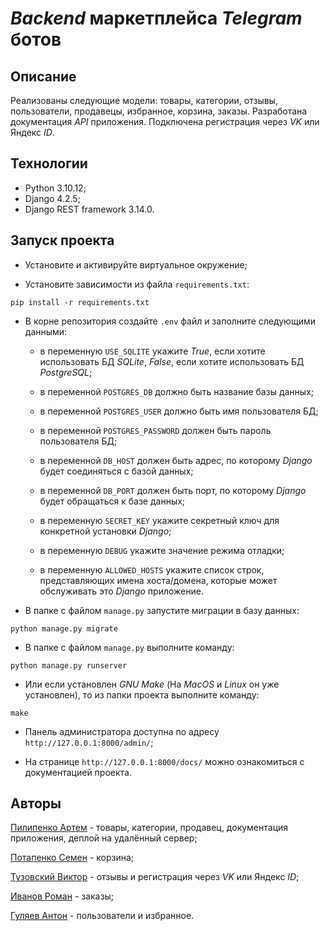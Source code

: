 # _Backend_ маркетплейса _Telegram_ ботов

## Описание

Реализованы следующие модели: товары, категории, отзывы, пользователи,
продавецы, избранное, корзина, заказы. Разработана документация _API_
приложения. Подключена регистрация через _VK_ или Яндекс _ID_.

## Технологии

- Python 3.10.12;
- Django 4.2.5;
- Django REST framework 3.14.0.

## Запуск проекта

- Установите и активируйте виртуальное окружение;

- Установите зависимости из файла `requirements.txt`:

```text
pip install -r requirements.txt
```

- В корне репозитория создайте `.env` файл и заполните следующими
данными:

  - в переменную `USE_SQLITE` укажите _True_, если хотите использовать БД
  _SQLite_, _False_, если хотите использовать БД _PostgreSQL_;

  - в переменной `POSTGRES_DB` должно быть название базы данных;

  - в переменной `POSTGRES_USER` должно быть имя пользователя БД;

  - в переменной `POSTGRES_PASSWORD` должен быть пароль пользователя БД;

  - в переменной `DB_HOST` должен быть адрес, по которому _Django_ будет
  соединяться с базой данных;

  - в переменной `DB_PORT` должен быть порт, по которому _Django_ будет
  обращаться к базе данных;

  - в переменную `SECRET_KEY` укажите секретный ключ для конкретной установки
  _Django_;

  - в переменную `DEBUG` укажите значение режима отладки;

  - в переменную `ALLOWED_HOSTS` укажите список строк, представляющих имена
  хоста/домена, которые может обслуживать это _Django_ приложение.

- В папке с файлом `manage.py` запустите миграции в базу данных:

```text 
python manage.py migrate 
```

- В папке с файлом `manage.py` выполните команду:

```text
python manage.py runserver
```

- Или если установлен _GNU Make_ (На _MacOS_ и _Linux_ он уже установлен),
то из папки проекта выполните команду:

```text
make
```

- Панель администратора доступна по адресу `http://127.0.0.1:8000/admin/`;

- На странице `http://127.0.0.1:8000/docs/` можно ознакомиться с
документацией проекта.

## Авторы

[Пилипенко Артем](https://github.com/p-artyom) - товары, категории, продавец,
документация приложения, деплой на удалённый сервер;

[Потапенко Семен](https://github.com/semenpotapenko26) - корзина;

[Тузовский Виктор](https://github.com/yumeko6) - отзывы и регистрация через
_VK_ или Яндекс _ID_;

[Иванов Роман](https://github.com/Mariooooo37) - заказы;

[Гуляев Антон](https://github.com/alien-guest) - пользователи и избранное.
